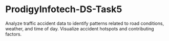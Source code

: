 # ProdigyInfotech-DS-Task5
Analyze traffic accident data to identify patterns related to road conditions, weather, and time of day. Visualize accident hotspots and contributing factors.
